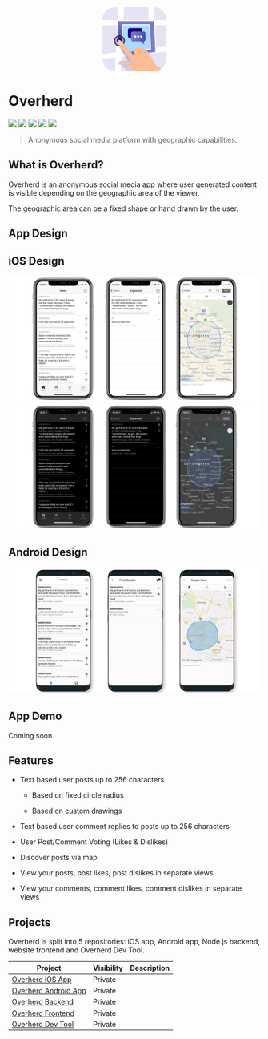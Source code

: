 <p align="center">
  <a href="https://github.com/Overherd/README">
    <img src="images/app_icon.png?raw=true" width="128"/>
  </a>
</p>

# Overherd

[![](https://img.shields.io/static/v1?label=iOS&message=13&color=ffac45)](README.md)
[![](https://img.shields.io/static/v1?label=Android&message=8.0&color=b07219)](README.md)
[![](https://img.shields.io/static/v1?label=Node.js&message=13.x&color=76ae63)](README.md)
[![](https://img.shields.io/static/v1?label=Python&message=3.7.x&color=3573a5)](README.md)
[![](https://img.shields.io/static/v1?label=License&message=MIT&color=lightgrey)](LICENSE.md)

> Anonymous social media platform with geographic capabilities.

## What is Overherd?

Overherd is an anonymous social media app where user generated content is visible depending on the geographic area of the viewer.

The geographic area can be a fixed shape or hand drawn by the user.

## App Design

## iOS Design
![iOS Light](images/banner_2.png) 
![iOS Dark](images/banner_1.png) 

## Android Design
![Android Light](images/banner_3.png)

## App Demo
Coming soon

## Features

* Text based user posts up to 256 characters
  
  * Based on fixed circle radius
  
  * Based on custom drawings

* Text based user comment replies to posts up to 256 characters

* User Post/Comment Voting (Likes & Dislikes)

* Discover posts via map

* View your posts, post likes, post dislikes in separate views

* View your comments, comment likes, comment dislikes in separate views

## Projects

Overherd is split into 5 repositories: iOS app, Android app, Node.js backend, website frontend and Overherd Dev Tool.

| Project                                                              | Visibility | Description |
| -------------------------------------------------------------------- | ---------- | ----------- |
| [Overherd iOS App](https://github.com/Overherd/Overherd-ios)         | Private    |             |
| [Overherd Android App](https://github.com/Overherd/Overherd-android) | Private    |             |
| [Overherd Backend](https://github.com/Overherd/Overherd-backend)     | Private    |             |
| [Overherd Frontend](https://github.com/Overherd/Overherd-frontend)   | Private    |             |
| [Overherd Dev Tool](https://github.com/Overherd/Overherd-devtool)    | Private    |             |
